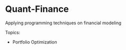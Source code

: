# Quant-Finance

Applying programming techniques on financial modeling 

Topics:
- Portfolio Optimization
